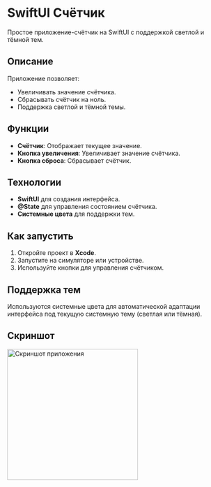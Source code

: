 # SwiftUI Счётчик

Простое приложение-счётчик на SwiftUI с поддержкой светлой и тёмной тем.

## Описание

Приложение позволяет:
- Увеличивать значение счётчика.
- Сбрасывать счётчик на ноль.
- Поддержка светлой и тёмной темы.

## Функции

- **Счётчик**: Отображает текущее значение.
- **Кнопка увеличения**: Увеличивает значение счётчика.
- **Кнопка сброса**: Сбрасывает счётчик.

## Технологии

- **SwiftUI** для создания интерфейса.
- **@State** для управления состоянием счётчика.
- **Системные цвета** для поддержки тем.

## Как запустить

1. Откройте проект в **Xcode**.
2. Запустите на симуляторе или устройстве.
3. Используйте кнопки для управления счётчиком.

## Поддержка тем

Используются системные цвета для автоматической адаптации интерфейса под текущую системную тему (светлая или тёмная).

## Скриншот

<img src="https://github.com/user-attachments/assets/9b2422bc-fb9b-414b-8ca0-94b87bc850cf" alt="Скриншот приложения" width="300"/>
